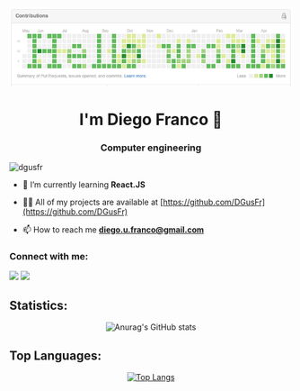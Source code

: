 <div align="center">
  <img src="helloworld.png">
</div>

<h1 align="center">I'm Diego Franco 👋</h1>

<h3 align="center">Computer engineering</h3>

<p align="left"> <img src="https://komarev.com/ghpvc/?username=dgusfr&label=Profile%20views&color=0e75b6&style=flat" alt="dgusfr" /> </p>

- 🌱 I’m currently learning **React.JS**

- 👨‍💻 All of my projects are available at [https://github.com/DGusFr](https://github.com/DGusFr)

- 📫 How to reach me **diego.u.franco@gmail.com**

<h3 align="left">Connect with me:</h3>
  <p align="left">
  <a href="https://www.linkedin.com/in/diego-gustavo-franco/" target="_blank"><img src="https://img.shields.io/badge/-LinkedIn-%230077B5?style=for-the-badge&logo=linkedin&logoColor=white" target="_blank"></a> 
  <a href = "mailto:diego.u.franco@gmail.com"><img src="https://img.shields.io/badge/Gmail-D14836?style=for-the-badge&logo=gmail&logoColor=white" target="_blank"></a>
  </p>

## Statistics:

<p align="center">
  <img src="https://github-readme-stats.vercel.app/api?username=DGusFr&show_icons=true&theme=dark" alt="Anurag's GitHub stats">
</p>
   
## Top Languages:
<p align="center">
  <a href="https://github.com/DGusFr/github-readme-stats">
    <img src="https://github-readme-stats.vercel.app/api/top-langs/?username=anuraghazra" alt="Top Langs">
  </a>
</p>
